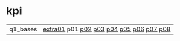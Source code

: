 # kpi

|          |                                                                                                                                                                             |
|----------|-----------------------------------------------------------------------------------------------------------------------------------------------------------------------------|
| q1_bases | [extra01](q1_bases/extra01) p01 [p02](q1_bases/p02) [p03](q1_bases/p03) [p04](q1_bases/p04) [p05](q1_bases/p05) [p06](q1_bases/p06) [p07](q1_bases/p07) [p08](q1_bases/p08) |
